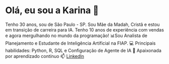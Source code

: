 # Olá, eu sou a Karina 👋

Tenho 30 anos, sou de São Paulo - SP. Sou Mãe da Madah,  Cristã e estou em transição de carreira para IA. 
Tenho 10 anos de experiência com vendas e agora mergulhando no mundo da programação!
📊Sou Analista de Planejamento e Estudante de Inteligência Artificial na FIAP. 
💻 Principais habilidades: Python, R, SQL e Configuração de Agente de IA
🌱 Apaixonada por aprendizado contínuo
📫 [LinkedIn](https://linkedin.com/in/karinaolivez)

<!--
**karinaolivez/karinaolivez** is a ✨ special ✨ repository for your GitHub profile.
-->
